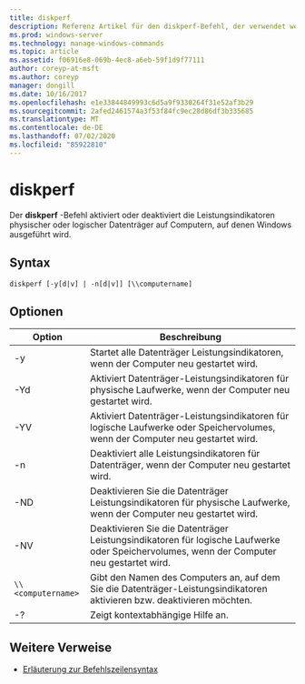 ```yaml
---
title: diskperf
description: Referenz Artikel für den diskperf-Befehl, der verwendet werden kann, um Leistungsindikatoren für physische oder logische Datenträger auf Windows-Computern Remote zu aktivieren oder zu deaktivieren.
ms.prod: windows-server
ms.technology: manage-windows-commands
ms.topic: article
ms.assetid: f06916e8-069b-4ec8-a6eb-59f1d9f77111
author: coreyp-at-msft
ms.author: coreyp
manager: dongill
ms.date: 10/16/2017
ms.openlocfilehash: e1e33844849993c6d5a9f9330264f31e52af3b29
ms.sourcegitcommit: 2afed2461574a3f53f84fc9ec28d86df3b335685
ms.translationtype: MT
ms.contentlocale: de-DE
ms.lasthandoff: 07/02/2020
ms.locfileid: "85922810"
---
```

# <a name="diskperf"></a>diskperf

Der **diskperf** -Befehl aktiviert oder deaktiviert die Leistungsindikatoren physischer oder logischer Datenträger auf Computern, auf denen Windows ausgeführt wird.

## <a name="syntax"></a>Syntax

```
diskperf [-y[d|v] | -n[d|v]] [\\computername]
```

## <a name="options"></a>Optionen

| Option | Beschreibung |
| ------ | ----------- |
| -y | Startet alle Datenträger Leistungsindikatoren, wenn der Computer neu gestartet wird. |
| -Yd | Aktiviert Datenträger-Leistungsindikatoren für physische Laufwerke, wenn der Computer neu gestartet wird. |
| -YV | Aktiviert Datenträger-Leistungsindikatoren für logische Laufwerke oder Speichervolumes, wenn der Computer neu gestartet wird. |
| -n | Deaktiviert alle Leistungsindikatoren für Datenträger, wenn der Computer neu gestartet wird. |
| -ND | Deaktivieren Sie die Datenträger Leistungsindikatoren für physische Laufwerke, wenn der Computer neu gestartet wird. |
| -NV | Deaktivieren Sie die Datenträger Leistungsindikatoren für logische Laufwerke oder Speichervolumes, wenn der Computer neu gestartet wird. |
| `\\<computername>` | Gibt den Namen des Computers an, auf dem Sie die Datenträger-Leistungsindikatoren aktivieren bzw. deaktivieren möchten. |
| -? | Zeigt kontextabhängige Hilfe an. |

## <a name="additional-references"></a>Weitere Verweise

- [Erläuterung zur Befehlszeilensyntax](command-line-syntax-key.md)
